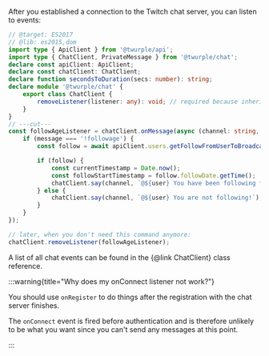 After you established a connection to the Twitch chat server, you can listen to events:

```ts twoslash
// @target: ES2017
// @lib: es2015,dom
import type { ApiClient } from '@twurple/api';
import type { ChatClient, PrivateMessage } from '@twurple/chat';
declare const apiClient: ApiClient;
declare const chatClient: ChatClient;
declare function secondsToDuration(secs: number): string;
declare module '@twurple/chat' {
	export class ChatClient {
		removeListener(listener: any): void; // required because inheritance from other packages doesn't properly work right now
	}
}
// ---cut---
const followAgeListener = chatClient.onMessage(async (channel: string, user: string, text: string, msg: PrivateMessage) => {
	if (message === '!followage') {
		const follow = await apiClient.users.getFollowFromUserToBroadcaster(msg.userInfo.userId, msg.channelId!);

		if (follow) {
			const currentTimestamp = Date.now();
			const followStartTimestamp = follow.followDate.getTime();
			chatClient.say(channel, `@${user} You have been following for ${secondsToDuration((currentTimestamp - followStartTimestamp) / 1000)}!`);
		} else {
			chatClient.say(channel, `@${user} You are not following!`);
		}
	}
});

// later, when you don't need this command anymore:
chatClient.removeListener(followAgeListener);
```

A list of all chat events can be found in the {@link ChatClient} class reference.

:::warning{title="Why does my onConnect listener not work?"}

You should use `onRegister` to do things after the registration with the chat server finishes.

The `onConnect` event is fired before authentication and is therefore unlikely to be what you want since you can't send any messages at this point.

:::
